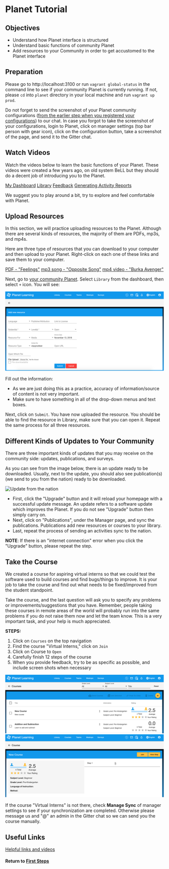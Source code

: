 # Planet Tutorial

## Objectives

* Understand how Planet interface is structured
* Understand basic functions of community Planet
* Add resources to your Community in order to get accustomed to the Planet interface

## Preparation
Please go to http://localhost:3100 or run `vagrant global-status` in the command line to see if your community Planet is currently running. If not, please `cd` into `planet` directory in your local machine and run `vagrant up prod`.

Do not forget to send the screenshot of your Planet community configurations ([from the earlier step when you registered your configurations](vi-configurations-vagrant.md)) to our chat. In case you forgot to take the screenshot of your configurations, login to Planet, click on manager settings (top bar person with gear icon), click on the configuration button, take a screenshot of the page, and send it to the Gitter chat.

## Watch Videos

Watch the videos below to learn the basic functions of your Planet. These videos were created a few years ago, on old system BeLL but they should do a decent job of introducing you to the Planet.

[My Dashboard](movies/vi-mydashboard.mp4)
[Library](movies/vi-library.mp4)
[Feedback](movies/vi-feedback.mp4)
[Generating Activity Reports](movies/vi-generatingactivityreports.mp4)

We suggest you to play around a bit, try to explore and feel comfortable with Planet.

## Upload Resources

In this section, we will practice uploading resources to the Planet. Although there are several kinds of resources, the majority of them are PDFs, mp3s, and mp4s.

Here are three type of resources that you can download to your computer and then upload to your Planet. Right-click on each one of these links and save them to your computer.

[PDF - "Feelings"](pdf/vi-feelings.pdf)
[mp3 song - "Opposite Song"](music/vi-oppositesong.mp3)
[mp4 video - "Burka Avenger"](movies/vi-burkaavenger.mp4)

Next, go to [your community Planet](http://localhost:3100). Select `Library` from the dashboard, then select `+` icon. You will see:

![Upload resource screenshot](images/vi-add-new-resource.png)

Fill out the information:

- As we are just doing this as a practice, accuracy of information/source of content is not very important.
- Make sure to have something in all of the drop-down menus and text boxes.

Next, click on `Submit`. You have now uploaded the resource. You should be able to find the resource in Library, make sure that you can open it. Repeat the same process for all three resources.

## Different Kinds of Updates to Your Community

There are three important kinds of updates that you may receive on the community side: updates, publications, and surveys.

As you can see from the image below, there is an update ready to be downloaded. Usually, next to the update, you should also see publication(s) (we send to you from the nation) ready to be downloaded.

![Update from the nation](images/vi-update-publication.png "Dashboard in your localhost")

- First, click the "Upgrade" button and it will reload your homepage with a successful update message. An update refers to a software update which improves the Planet. If you do not see "Upgrade" button then simply carry on.
- Next, click on "Publications", under the Manager page, and sync the publications. Publications add new resources or courses to your library.
- Last, repeat the process of sending an activities sync to the nation.

**NOTE**: If there is an "internet connection" error when you click the "Upgrade" button, please repeat the step.

## Take the Course

We created a course for aspiring virtual interns so that we could test the software used to build courses and find bugs/things to improve. It is your job to take the course and find out what needs to be fixed/improved from the student standpoint.

Take the course, and the last question will ask you to specify any problems or improvements/suggestions that you have. Remember, people taking these courses in remote areas of the world will probably run into the same problems if you do not raise them now and let the team know. This is a very important task, and your help is much appreciated.

**STEPS:**
1. Click on `Courses` on the top navigation
2. Find the course "Virtual Interns," click on `Join`
3. Click on Course to `Open`
4. Carefully finish 12 steps of the course
5. When you provide feedback, try to be as specific as possible, and include screen shots when necessary

![Take the Course](images/vi-take-the-course.png)
![Course Overview](images/vi-course-view.png)

If the course "Virtual Interns" is not there, check **Manage Sync** of manager settings to see if your synchronization are completed. Otherwise please message us and "@" an admin in the Gitter chat so we can send you the course manually.

## Useful Links

[Helpful links and videos](vi-faq.md#Helpful_Links)

#### Return to [First Steps](vi-first-steps.md#Step_4_-_Planet_Tutorial)
